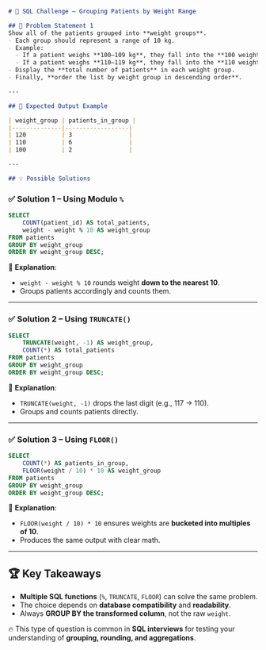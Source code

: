 ````markdown
# 🏥 SQL Challenge – Grouping Patients by Weight Range

## 📌 Problem Statement 1
Show all of the patients grouped into **weight groups**.  
- Each group should represent a range of 10 kg.  
- Example:  
  - If a patient weighs **100–109 kg**, they fall into the **100 weight group**.  
  - If a patient weighs **110–119 kg**, they fall into the **110 weight group**, and so on.  
- Display the **total number of patients** in each weight group.  
- Finally, **order the list by weight group in descending order**.

---

## 🎯 Expected Output Example  

| weight_group | patients_in_group |
|--------------|------------------|
| 120          | 3                |
| 110          | 6                |
| 100          | 2                |

---

## 💡 Possible Solutions  

````

### ✅ Solution 1 – Using Modulo `%`  
```sql
SELECT 
    COUNT(patient_id) AS total_patients,
    weight - weight % 10 AS weight_group
FROM patients
GROUP BY weight_group
ORDER BY weight_group DESC;
```

🔎 **Explanation**:

* `weight - weight % 10` rounds weight **down to the nearest 10**.
* Groups patients accordingly and counts them.

---


### ✅ Solution 2 – Using `TRUNCATE()`

```sql
SELECT 
    TRUNCATE(weight, -1) AS weight_group,
    COUNT(*) AS total_patients
FROM patients
GROUP BY weight_group
ORDER BY weight_group DESC;
```

🔎 **Explanation**:

* `TRUNCATE(weight, -1)` drops the last digit (e.g., 117 → 110).
* Groups and counts patients directly.

---

### ✅ Solution 3 – Using `FLOOR()`

```sql
SELECT 
    COUNT(*) AS patients_in_group,
    FLOOR(weight / 10) * 10 AS weight_group
FROM patients
GROUP BY weight_group
ORDER BY weight_group DESC;
```

🔎 **Explanation**:

* `FLOOR(weight / 10) * 10` ensures weights are **bucketed into multiples of 10**.
* Produces the same output with clear math.

---

## 🏆 Key Takeaways

* **Multiple SQL functions** (`%`, `TRUNCATE`, `FLOOR`) can solve the same problem.
* The choice depends on **database compatibility** and **readability**.
* Always **GROUP BY the transformed column**, not the raw `weight`.

🔥 This type of question is common in **SQL interviews** for testing your understanding of **grouping, rounding, and aggregations**.

